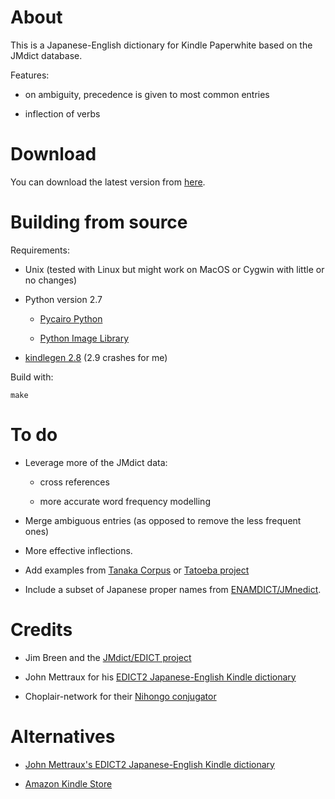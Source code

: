 About
=====

This is a Japanese-English dictionary for Kindle Paperwhite based on the JMdict database.

Features:

* on ambiguity, precedence is given to most common entries

* inflection of verbs


Download
========

You can download the latest version from [here](http://people.freedesktop.org/~jrfonseca/jmdict/).


Building from source
====================

Requirements:

* Unix (tested with Linux but might work on MacOS or Cygwin with little or no changes)

* Python version 2.7

  * [Pycairo Python](http://www.cairographics.org/pycairo)

  * [Python Image Library](http://www.pythonware.com/products/pil/)

* [kindlegen 2.8](http://s3.amazonaws.com/kindlegen/kindlegen_linux_2.6_i386_v2_8.tar.gz) (2.9 crashes for me)


Build with:

    make


To do
=====

* Leverage more of the JMdict data:

  * cross references

  * more accurate word frequency modelling

* Merge ambiguous entries (as opposed to remove the less frequent ones)

* More effective inflections.

* Add examples from [Tanaka Corpus](http://www.edrdg.org/wiki/index.php/Tanaka_Corpus#Downloads) or [Tatoeba project](http://tatoeba.org/eng/downloads)

* Include a subset of Japanese proper names from [ENAMDICT/JMnedict](http://www.csse.monash.edu.au/~jwb/enamdict_doc.html).


Credits
=======

* Jim Breen and the [JMdict/EDICT project](http://www.edrdg.org/jmdict/j_jmdict.html)

* John Mettraux for his [EDICT2 Japanese-English Kindle dictionary](https://github.com/jmettraux/edict2-kindle)

* Choplair-network for their [Nihongo conjugator](http://www.choplair.org/?Nihongo%20conjugator)


Alternatives
============

* [John Mettraux's EDICT2 Japanese-English Kindle dictionary](https://github.com/jmettraux/edict2-kindle)

* [Amazon Kindle Store](http://www.amazon.com/gp/bestsellers/digital-text/158211011/)

